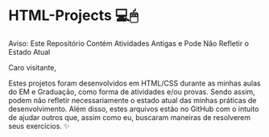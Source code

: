 # HTML-Projects 💻🖱

Aviso: Este Repositório Contém Atividades Antigas e Pode Não Refletir o Estado Atual

Caro visitante,

Estes projetos foram desenvolvidos em HTML/CSS durante as minhas aulas do EM e Graduação, como forma de atividades e/ou provas. Sendo assim, podem não refletir necessariamente o estado atual das minhas práticas de desenvolvimento. Além disso, estes arquivos estão no GitHub com o intuito de ajudar outros que, assim como eu, buscaram maneiras de resolverem seus exercícios. ✨
